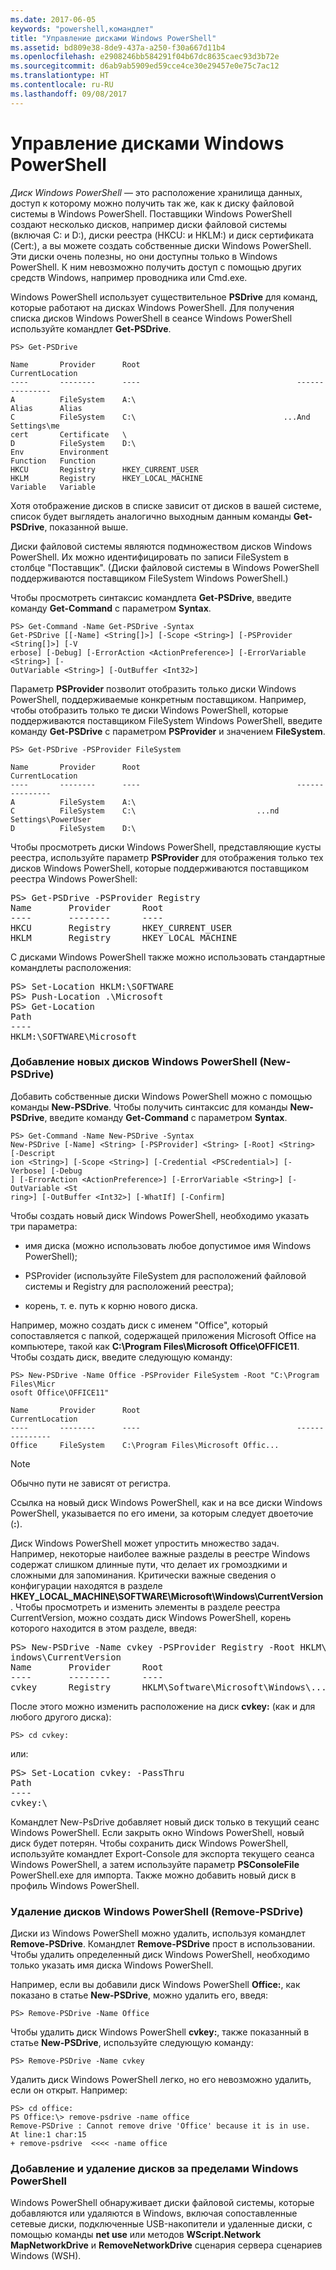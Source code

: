 ```yaml
---
ms.date: 2017-06-05
keywords: "powershell,командлет"
title: "Управление дисками Windows PowerShell"
ms.assetid: bd809e38-8de9-437a-a250-f30a667d11b4
ms.openlocfilehash: e2908246bb584291f04b67dc8635caec93d3b72e
ms.sourcegitcommit: d6ab9ab5909ed59cce4ce30e29457e0e75c7ac12
ms.translationtype: HT
ms.contentlocale: ru-RU
ms.lasthandoff: 09/08/2017
---
```

# <a name="managing-windows-powershell-drives"></a>Управление дисками Windows PowerShell
*Диск Windows PowerShell* — это расположение хранилища данных, доступ к которому можно получить так же, как к диску файловой системы в Windows PowerShell. Поставщики Windows PowerShell создают несколько дисков, например диски файловой системы (включая C: и D:), диски реестра (HKCU: и HKLM:) и диск сертификата (Cert:), а вы можете создать собственные диски Windows PowerShell. Эти диски очень полезны, но они доступны только в Windows PowerShell. К ним невозможно получить доступ с помощью других средств Windows, например проводника или Cmd.exe.

Windows PowerShell использует существительное **PSDrive** для команд, которые работают на дисках Windows PowerShell. Для получения списка дисков Windows PowerShell в сеансе Windows PowerShell используйте командлет **Get-PSDrive**.

```
PS> Get-PSDrive

Name       Provider      Root                                   CurrentLocation
----       --------      ----                                   ---------------
A          FileSystem    A:\
Alias      Alias
C          FileSystem    C:\                                 ...And Settings\me
cert       Certificate   \
D          FileSystem    D:\
Env        Environment
Function   Function
HKCU       Registry      HKEY_CURRENT_USER
HKLM       Registry      HKEY_LOCAL_MACHINE
Variable   Variable
```

Хотя отображение дисков в списке зависит от дисков в вашей системе, список будет выглядеть аналогично выходным данным команды **Get-PSDrive**, показанной выше.

Диски файловой системы являются подмножеством дисков Windows PowerShell. Их можно идентифицировать по записи FileSystem в столбце "Поставщик". (Диски файловой системы в Windows PowerShell поддерживаются поставщиком FileSystem Windows PowerShell.)

Чтобы просмотреть синтаксис командлета **Get-PSDrive**, введите команду **Get-Command** с параметром **Syntax**.

```
PS> Get-Command -Name Get-PSDrive -Syntax
Get-PSDrive [[-Name] <String[]>] [-Scope <String>] [-PSProvider <String[]>] [-V
erbose] [-Debug] [-ErrorAction <ActionPreference>] [-ErrorVariable <String>] [-
OutVariable <String>] [-OutBuffer <Int32>]
```

Параметр **PSProvider** позволит отобразить только диски Windows PowerShell, поддерживаемые конкретным поставщиком. Например, чтобы отобразить только те диски Windows PowerShell, которые поддерживаются поставщиком FileSystem Windows PowerShell, введите команду **Get-PSDrive** с параметром **PSProvider** и значением **FileSystem**.

```
PS> Get-PSDrive -PSProvider FileSystem

Name       Provider      Root                                   CurrentLocation
----       --------      ----                                   ---------------
A          FileSystem    A:\
C          FileSystem    C:\                           ...nd Settings\PowerUser
D          FileSystem    D:\
```

Чтобы просмотреть диски Windows PowerShell, представляющие кусты реестра, используйте параметр **PSProvider** для отображения только тех дисков Windows PowerShell, которые поддерживаются поставщиком реестра Windows PowerShell:

<pre>PS> Get-PSDrive -PSProvider Registry
Name       Provider      Root                                   CurrentLocation
----       --------      ----                                   ---------------
HKCU       Registry      HKEY_CURRENT_USER
HKLM       Registry      HKEY_LOCAL_MACHINE</pre>

С дисками Windows PowerShell также можно использовать стандартные командлеты расположения:

<pre>PS> Set-Location HKLM:\SOFTWARE
PS> Push-Location .\Microsoft
PS> Get-Location
Path
----
HKLM:\SOFTWARE\Microsoft</pre>

### <a name="adding-new-windows-powershell-drives-new-psdrive"></a>Добавление новых дисков Windows PowerShell (New-PSDrive)
Добавить собственные диски Windows PowerShell можно с помощью команды **New-PSDrive**. Чтобы получить синтаксис для команды **New-PSDrive**, введите команду **Get-Command** с параметром **Syntax**.

```
PS> Get-Command -Name New-PSDrive -Syntax
New-PSDrive [-Name] <String> [-PSProvider] <String> [-Root] <String> [-Descript
ion <String>] [-Scope <String>] [-Credential <PSCredential>] [-Verbose] [-Debug
] [-ErrorAction <ActionPreference>] [-ErrorVariable <String>] [-OutVariable <St
ring>] [-OutBuffer <Int32>] [-WhatIf] [-Confirm]
```

Чтобы создать новый диск Windows PowerShell, необходимо указать три параметра:

- имя диска (можно использовать любое допустимое имя Windows PowerShell);

- PSProvider (используйте FileSystem для расположений файловой системы и Registry для расположений реестра);

- корень, т. е. путь к корню нового диска.

Например, можно создать диск с именем "Office", который сопоставляется с папкой, содержащей приложения Microsoft Office на компьютере, такой как **C:\\Program Files\\Microsoft Office\\OFFICE11**. Чтобы создать диск, введите следующую команду:

```
PS> New-PSDrive -Name Office -PSProvider FileSystem -Root "C:\Program Files\Micr
osoft Office\OFFICE11"

Name       Provider      Root                                   CurrentLocation
----       --------      ----                                   ---------------
Office     FileSystem    C:\Program Files\Microsoft Offic...
```

> [!NOTE]
> Обычно пути не зависят от регистра.

Ссылка на новый диск Windows PowerShell, как и на все диски Windows PowerShell, указывается по его имени, за которым следует двоеточие (**:**).

Диск Windows PowerShell может упростить множество задач. Например, некоторые наиболее важные разделы в реестре Windows содержат слишком длинные пути, что делает их громоздкими и сложными для запоминания. Критически важные сведения о конфигурации находятся в разделе **HKEY_LOCAL_MACHINE\\SOFTWARE\\Microsoft\\Windows\\CurrentVersion**. Чтобы просмотреть и изменить элементы в разделе реестра CurrentVersion, можно создать диск Windows PowerShell, корень которого находится в этом разделе, введя:

<pre>PS> New-PSDrive -Name cvkey -PSProvider Registry -Root HKLM\Software\Microsoft\W
indows\CurrentVersion
Name       Provider      Root                                   CurrentLocation
----       --------      ----                                   ---------------
cvkey      Registry      HKLM\Software\Microsoft\Windows\...</pre>

После этого можно изменить расположение на диск **cvkey:** (как и для любого другого диска):

`PS> cd cvkey:`

или:

<pre>PS> Set-Location cvkey: -PassThru
Path
----
cvkey:\</pre>

Командлет New-PsDrive добавляет новый диск только в текущий сеанс Windows PowerShell. Если закрыть окно Windows PowerShell, новый диск будет потерян. Чтобы сохранить диск Windows PowerShell, используйте командлет Export-Console для экспорта текущего сеанса Windows PowerShell, а затем используйте параметр **PSConsoleFile** PowerShell.exe для импорта. Также можно добавить новый диск в профиль Windows PowerShell.

### <a name="deleting-windows-powershell-drives-remove-psdrive"></a>Удаление дисков Windows PowerShell (Remove-PSDrive)
Диски из Windows PowerShell можно удалить, используя командлет **Remove-PSDrive**. Командлет **Remove-PSDrive** прост в использовании. Чтобы удалить определенный диск Windows PowerShell, необходимо только указать имя диска Windows PowerShell.

Например, если вы добавили диск Windows PowerShell **Office:**, как показано в статье **New-PSDrive**, можно удалить его, введя:

```
PS> Remove-PSDrive -Name Office
```

Чтобы удалить диск Windows PowerShell **cvkey:**, также показанный в статье **New-PSDrive**, используйте следующую команду:

```
PS> Remove-PSDrive -Name cvkey
```

Удалить диск Windows PowerShell легко, но его невозможно удалить, если он открыт. Например:

```
PS> cd office:
PS Office:\> remove-psdrive -name office
Remove-PSDrive : Cannot remove drive 'Office' because it is in use.
At line:1 char:15
+ remove-psdrive  <<<< -name office
```

### <a name="adding-and-removing-drives-outside-windows-powershell"></a>Добавление и удаление дисков за пределами Windows PowerShell
Windows PowerShell обнаруживает диски файловой системы, которые добавляются или удаляются в Windows, включая сопоставленные сетевые диски, подключенные USB-накопители и удаленные диски, с помощью команды **net use** или методов **WScript.Network MapNetworkDrive** и **RemoveNetworkDrive** сценария сервера сценариев Windows (WSH).

